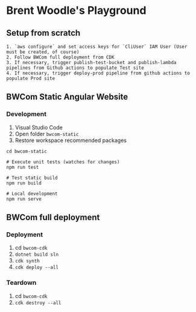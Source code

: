 # Brent Woodle's Playground
## Setup from scratch
```
1. `aws configure` and set access keys for `CliUser` IAM User (User must be created, of course)
2. Follow BWCom full deployment from CDK
3. If necessary, trigger publish-test-bucket and publish-lambda pipelines from Github actions to populate Test site
4. If necessary, trigger deploy-prod pipeline from github actions to populate Prod site
```

## BWCom Static Angular Website

### Development
1. Visual Studio Code
2. Open folder `bwcom-static`
3. Restore workspace recommended packages
```
cd bwcom-static

# Execute unit tests (watches for changes)
npm run test

# Test static build
npm run build

# Local development
npm run serve
```

## BWCom full deployment

### Deployment
1. cd `bwcom-cdk`
2. `dotnet build sln`
3. `cdk synth`
4. `cdk deploy --all`

### Teardown
1. cd `bwcom-cdk`
2. `cdk destroy --all`
